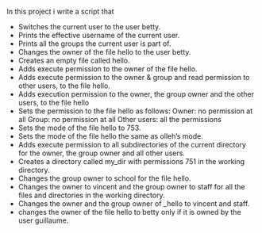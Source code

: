 In this project i write a script that
* Switches the current user to the user betty.
* Prints the effective username of the current user.
* Prints all the groups the current user is part of.
* Changes the owner of the file hello to the user betty.
* Creates an empty file called hello.
* Adds execute permission to the owner of the file hello.
* Adds execute permission to the owner & group and 
  read permission to other users, to the file hello.
* Adds execution permission to the owner, the group owner 
  and the other users, to the file hello
* Sets the permission to the file hello as follows:
	Owner: no permission at all
	Group: no permission at all
	Other users: all the permissions
* Sets the mode of the file hello to 753.
* Sets the mode of the file hello the same as olleh’s mode.
* Adds execute permission to all subdirectories of the current
  directory for the owner, the group owner and all other users.
* Creates a directory called my_dir with permissions 751 in the
  working directory.
* Changes the group owner to school for the file hello.
* Changes the owner to vincent and the group owner to staff for
  all the files and directories in the working directory.
* Changes the owner and the group owner of _hello to vincent and staff.
* changes the owner of the file hello to betty only if it is owned 
  by the user guillaume.
